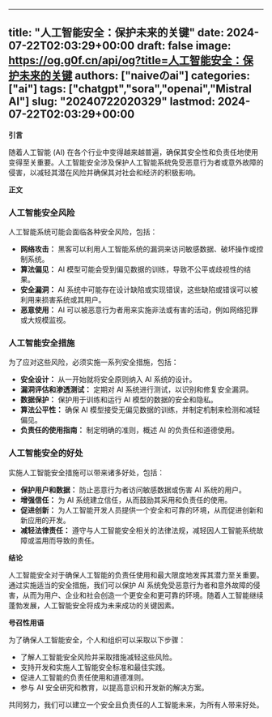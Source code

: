 
---
title: "人工智能安全：保护未来的关键"
date: 2024-07-22T02:03:29+00:00
draft: false
image: https://og.g0f.cn/api/og?title=人工智能安全：保护未来的关键
authors: ["naiveのai"]
categories: ["ai"]
tags: ["chatgpt","sora","openai","Mistral AI"]
slug: "20240722020329"
lastmod: 2024-07-22T02:03:29+00:00
---
**引言**

随着人工智能 (AI) 在各个行业中变得越来越普遍，确保其安全性和负责任地使用变得至关重要。人工智能安全涉及保护人工智能系统免受恶意行为者或意外故障的侵害，以减轻其潜在风险并确保其对社会和经济的积极影响。

**正文**

### 人工智能安全风险

人工智能系统可能会面临各种安全风险，包括：

- **网络攻击：** 黑客可以利用人工智能系统的漏洞来访问敏感数据、破坏操作或控制系统。
- **算法偏见：** AI 模型可能会受到偏见数据的训练，导致不公平或歧视性的结果。
- **安全漏洞：** AI 系统中可能存在设计缺陷或实现错误，这些缺陷或错误可以被利用来损害系统或其用户。
- **恶意使用：** AI 可以被恶意行为者用来实施非法或有害的活动，例如网络犯罪或大规模监视。

### 人工智能安全措施

为了应对这些风险，必须实施一系列安全措施，包括：

- **安全设计：** 从一开始就将安全原则纳入 AI 系统的设计。
- **漏洞评估和渗透测试：** 定期对 AI 系统进行测试，以识别和修复安全漏洞。
- **数据保护：** 保护用于训练和运行 AI 模型的数据的安全和隐私。
- **算法公平性：** 确保 AI 模型接受无偏见数据的训练，并制定机制来检测和减轻偏见。
- **负责任的使用指南：** 制定明确的准则，概述 AI 的负责任和道德使用。

### 人工智能安全的好处

实施人工智能安全措施可以带来诸多好处，包括：

- **保护用户和数据：** 防止恶意行为者访问敏感数据或伤害 AI 系统的用户。
- **增强信任：** 为 AI 系统建立信任，从而鼓励其采用和负责任的使用。
- **促进创新：** 为人工智能开发人员提供一个安全和可靠的环境，从而促进创新和新应用的开发。
- **减轻法律责任：** 遵守与人工智能安全相关的法律法规，减轻因人工智能系统故障或滥用而导致的责任。

**结论**

人工智能安全对于确保人工智能的负责任使用和最大限度地发挥其潜力至关重要。通过实施适当的安全措施，我们可以保护 AI 系统免受恶意行为者和意外故障的侵害，从而为用户、企业和社会创造一个更安全和更可靠的环境。随着人工智能继续蓬勃发展，人工智能安全将成为未来成功的关键因素。

**号召性用语**

为了确保人工智能安全，个人和组织可以采取以下步骤：

- 了解人工智能安全风险并采取措施减轻这些风险。
- 支持开发和实施人工智能安全标准和最佳实践。
- 促进人工智能的负责任使用和道德准则。
- 参与 AI 安全研究和教育，以提高意识和开发新的解决方案。

共同努力，我们可以建立一个安全且负责任的人工智能未来，为所有人带来好处。